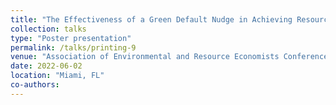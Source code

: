 ```yaml
---
title: "The Effectiveness of a Green Default Nudge in Achieving Resource Conservation"
collection: talks
type: "Poster presentation"
permalink: /talks/printing-9
venue: "Association of Environmental and Resource Economists Conference"
date: 2022-06-02
location: "Miami, FL"
co-authors: 
---
```


